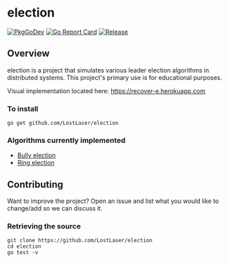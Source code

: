# election
[![PkgGoDev](https://pkg.go.dev/badge/github.com/LostLaser/election)](https://pkg.go.dev/github.com/LostLaser/election)
[![Go Report Card](https://goreportcard.com/badge/github.com/LostLaser/election)](https://goreportcard.com/report/github.com/LostLaser/election)
[![Release](https://img.shields.io/github/release/LostLaser/election.svg?style=flat-square)](https://github.com/LostLaser/election/releases/latest)


## Overview
election is a project that simulates various leader election algorithms in distributed systems. This project's primary use is for educational purposes.

Visual implementation located here: https://recover-e.herokuapp.com

### To install
```
go get github.com/LostLaser/election
```

### Algorithms currently implemented
* [Bully election](https://en.wikipedia.org/wiki/Bully_algorithm)
* [Ring election](https://en.wikipedia.org/wiki/Leader_election#Leader_election_in_rings)


## Contributing
Want to improve the project? Open an issue and list what you would like to change/add so we can discuss it. 

### Retrieving the source
```
git clone https://github.com/LostLaser/election
cd election
go test -v
```
